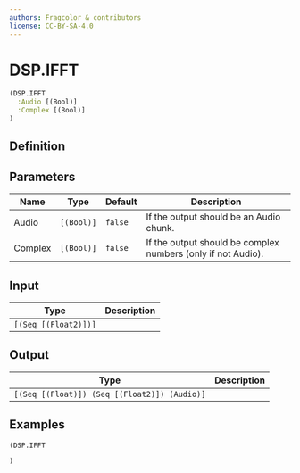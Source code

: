 ```yaml
---
authors: Fragcolor & contributors
license: CC-BY-SA-4.0
---
```



# DSP.IFFT

```clojure
(DSP.IFFT
  :Audio [(Bool)]
  :Complex [(Bool)]
)
```


## Definition




## Parameters

| Name | Type | Default | Description |
|------|------|---------|-------------|
| Audio | `[(Bool)]` | `false` | If the output should be an Audio chunk. |
| Complex | `[(Bool)]` | `false` | If the output should be complex numbers (only if not Audio). |


## Input

| Type | Description |
|------|-------------|
| `[(Seq [(Float2)])]` |  |


## Output

| Type | Description |
|------|-------------|
| `[(Seq [(Float)]) (Seq [(Float2)]) (Audio)]` |  |


## Examples

```clojure
(DSP.IFFT

)
```
